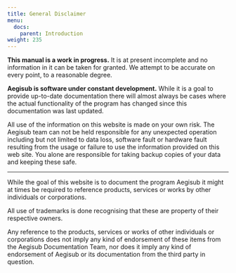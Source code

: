 ```yaml
---
title: General Disclaimer
menu:
  docs:
    parent: Introduction
weight: 235
---
```


**This manual is a work in progress.** It is at present incomplete and no information in it can be taken for granted. We attempt to be accurate on every point, to a reasonable degree.

**Aegisub is software under constant development.** While it is a goal to provide up-to-date documentation there will almost always be cases where the actual functionality of the program has changed since this documentation was last updated.

All use of the information on this website is made on your own risk. The Aegisub team can not be held responsible for any unexpected operation including but not limited to data loss, software fault or hardware fault resulting from the usage or failure to use the information provided on this web site. You alone are responsible for taking backup copies of your data and keeping these safe.

---------------------------------------------------------------------------


While the goal of this website is to document the program Aegisub it might at times be required to reference products, services or works by other individuals or corporations.

All use of trademarks is done recognising that these are property of their respective owners.

Any reference to the products, services or works of other individuals or corporations does not imply any kind of endorsement of these items from the Aegisub Documentation Team, nor does it imply any kind of endorsement of Aegisub or its documentation from the third party in question.


